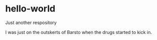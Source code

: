 # hello-world
Just another respository 

I was just on the outskerts of Barsto when the drugs started to kick in. 
